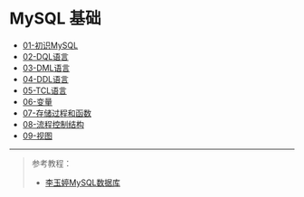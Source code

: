 # MySQL 基础

- [01-初识MySQL](02-数据库/01-MySQL基础/01-初识MySQL.md)
- [02-DQL语言](02-数据库/01-MySQL基础/02-DQL语言.md)
- [03-DML语言](02-数据库/01-MySQL基础/03-DML语言.md)
- [04-DDL语言](02-数据库/01-MySQL基础/04-DDL语言.md)
- [05-TCL语言](02-数据库/01-MySQL基础/05-TCL语言.md)
- [06-变量](02-数据库/01-MySQL基础/06-变量.md)
- [07-存储过程和函数](02-数据库/01-MySQL基础/07-存储过程和函数.md)
- [08-流程控制结构](02-数据库/01-MySQL基础/08-流程控制结构.md)
- [09-视图](02-数据库/01-MySQL基础/09-视图.md)

----

> 参考教程：
>
> - [李玉婷MySQL数据库](https://www.bilibili.com/video/BV1xW411u7ax?p=2)